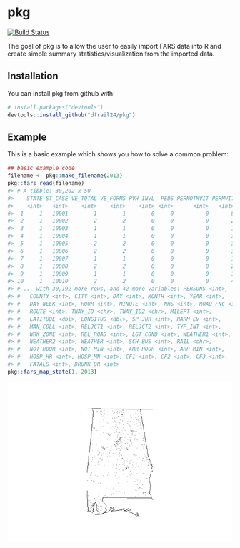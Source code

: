 
pkg
===
[![Build Status](https://travis-ci.org/dfrail24/pkg.svg?branch=master)](https://travis-ci.org/dfrail24/pkg)

The goal of pkg is to allow the user to easily import FARS data into R and create simple summary statistics/visualization from the imported data.

Installation
------------

You can install pkg from github with:

``` r
# install.packages("devtools")
devtools::install_github("dfrail24/pkg")
```

Example
-------

This is a basic example which shows you how to solve a common problem:

``` r
## basic example code
filename <- pkg::make_filename(2013)
pkg::fars_read(filename)
#> # A tibble: 30,202 x 50
#>    STATE ST_CASE VE_TOTAL VE_FORMS PVH_INVL  PEDS PERNOTMVIT PERMVIT
#>    <int>   <int>    <int>    <int>    <int> <int>      <int>   <int>
#>  1     1   10001        1        1        0     0          0       8
#>  2     1   10002        2        2        0     0          0       2
#>  3     1   10003        1        1        0     0          0       1
#>  4     1   10004        1        1        0     0          0       3
#>  5     1   10005        2        2        0     0          0       3
#>  6     1   10006        2        2        0     0          0       3
#>  7     1   10007        1        1        0     0          0       1
#>  8     1   10008        2        2        0     0          0       2
#>  9     1   10009        1        1        0     0          0       1
#> 10     1   10010        2        2        0     0          0       4
#> # ... with 30,192 more rows, and 42 more variables: PERSONS <int>,
#> #   COUNTY <int>, CITY <int>, DAY <int>, MONTH <int>, YEAR <int>,
#> #   DAY_WEEK <int>, HOUR <int>, MINUTE <int>, NHS <int>, ROAD_FNC <int>,
#> #   ROUTE <int>, TWAY_ID <chr>, TWAY_ID2 <chr>, MILEPT <int>,
#> #   LATITUDE <dbl>, LONGITUD <dbl>, SP_JUR <int>, HARM_EV <int>,
#> #   MAN_COLL <int>, RELJCT1 <int>, RELJCT2 <int>, TYP_INT <int>,
#> #   WRK_ZONE <int>, REL_ROAD <int>, LGT_COND <int>, WEATHER1 <int>,
#> #   WEATHER2 <int>, WEATHER <int>, SCH_BUS <int>, RAIL <chr>,
#> #   NOT_HOUR <int>, NOT_MIN <int>, ARR_HOUR <int>, ARR_MIN <int>,
#> #   HOSP_HR <int>, HOSP_MN <int>, CF1 <int>, CF2 <int>, CF3 <int>,
#> #   FATALS <int>, DRUNK_DR <int>
pkg::fars_map_state(1, 2013)
```

![](README-example-1.png)
